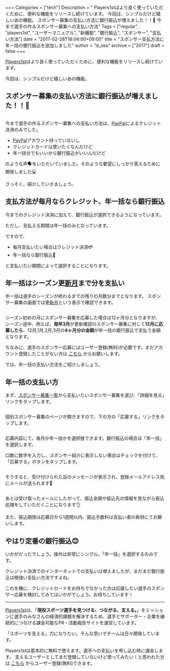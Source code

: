 +++
Categories = ["tech"]
Description = " Players1stはより良く使っていただくために、便利な機能をリリースし続けています。  今回は、シンプルだけど嬉しいあの機能。  スポンサー募集の支払い方法に銀行振込が増えました！！🏧   今まで選手の作るスポンサー募集への支払い方法"
Tags = ["regular", "players1st", "ユーザーマニュアル", "新機能", "銀行振込", "スポンサー", "支払い方法"]
date = "2017-02-28T18:04:00+09:00"
title = "スポンサー支払方法に年一括の銀行振込を追加しました"
author = "d_sea"
archive = ["2017"]
draft = false
+++

<body>
<p><a href="https://players1.st/">Players1st</a>はより良く使っていただくために、便利な機能をリリースし続けています。</p>


<p>今回は、シンプルだけど嬉しいあの機能。</p>


<h2>スポンサー募集の支払い方法に銀行振込が増えました！！🏧</h2>


<p><figure data-orig-width="297" data-orig-height="246"><img src="https://cdn-ak.f.st-hatena.com/images/fotolife/d/d_sea/20180823/20180823110305.png" data-orig-width="297" data-orig-height="246" alt=""></figure></p>
<p>今まで選手の作るスポンサー募集への支払い方法は、<a class="keyword" href="http://d.hatena.ne.jp/keyword/PayPal">PayPal</a>によるクレジット決済のみでした。</p>
<ul>
<li>
<a class="keyword" href="http://d.hatena.ne.jp/keyword/PayPal">PayPal</a>アカウント持っていないし</li>
<li>クレジットカードは使いたくなんだけど</li>
<li>年一括分でもいいから銀行振込がいいんだけど</li>
</ul>
<p>のような声🗣をいただいていました。そのような要望にしっかり答えるために開発しました💻</p>
<p>さっそく、紹介していきましょう。</p>
<h2>支払方法が毎月ならクレジット、年一括なら銀行振込</h2>
<p>今までのクレジット決済に加えて、銀行振込が選択できるようになっています。</p>
<p>ただし、支払える期間は年一括のみとなっています。</p>
<p>ですので、</p>
<ul>
<li>毎月支払いたい場合はクレジット決済💳</li>
<li>年一括なら銀行振込🏧</li>
</ul>
<p>と支払いたい期間によって選択することになります。</p>
<h2>年一括はシーズン更<a class="keyword" href="http://d.hatena.ne.jp/keyword/%BF%B7%B7%EE">新月</a>まで分を支払い</h2>
<p>年一括は選手のシーズンが終わるまでの残りの月数分までとなります。
スポンサー募集の画面では更<a class="keyword" href="http://d.hatena.ne.jp/keyword/%BF%B7%B7%EE">新月</a>という表示で確認できます。</p>
<figure data-orig-width="235" data-orig-height="66"><img src="https://cdn-ak.f.st-hatena.com/images/fotolife/d/d_sea/20180823/20180823110102.png" data-orig-width="235" data-orig-height="66" alt=""></figure><p>シーズン初めの月にスポンサー募集を応募した場合は12ヶ月分となりますが、
シーズン途中、例えば、<b>毎年3月</b>が更新確認のスポンサー募集に対して<b>12月に応募したら</b>、12月,1月,2月,3月の<b>4ヶ月分の金額</b>が年一括の銀行振込で支払う金額となります。</p>
<p>ちなみに、選手のスポンサー応募にはユーザー登録(無料)が必要です。まだアカウント登録したことがない方は <a href="https://players1.st/users/sign_up">こちら</a> からお願いします。</p>
<p>では、年一括の支払い方法をご紹介しましょう。</p>
<h2>年一括の支払い方</h2>
<p>まず、<a href="https://players1.st/proposals">スポンサー募集一覧</a>から支払いたいスポンサー募集を選び、「詳細を見る」リンクをタップします。</p>
<figure data-orig-width="242" data-orig-height="169"><img src="https://cdn-ak.f.st-hatena.com/images/fotolife/d/d_sea/20180823/20180823110641.png" data-orig-width="242" data-orig-height="169" alt=""></figure><p>個別スポンサー募集のページが開きますので、下の方の「応募する」リンクをタップします。</p>
<figure data-orig-width="229" data-orig-height="169"><img src="https://cdn-ak.f.st-hatena.com/images/fotolife/d/d_sea/20180823/20180823111117.png" data-orig-width="229" data-orig-height="169" alt=""></figure><p>応募内容にて、毎月か年一括かを選択肢できます。銀行振込の場合は「年一括」を選択します。</p>
<p>口数に数字を入力し、スポンサー紹介に表示しない場合はチェックを付けて、「応募する」ボタンをタップします。</p>
<figure data-orig-width="297" data-orig-height="306"><img src="https://cdn-ak.f.st-hatena.com/images/fotolife/d/d_sea/20180823/20180823110714.png" data-orig-width="297" data-orig-height="306" alt=""></figure><p>そうすると、受け付けられた旨のメッセージが表示され、登録メールアドレス宛にメールが送られます📩</p>
<figure data-orig-width="373" data-orig-height="125" class="tmblr-full"><img src="https://cdn-ak.f.st-hatena.com/images/fotolife/d/d_sea/20180823/20180823110416.png" data-orig-width="373" data-orig-height="125" alt=""></figure><p>あとは受け取ったメールにしたがって、振込金額や振込先の情報を見ながら振込処理をしていただくことになります👌</p>
<p>また、振込期限は応募日から1週間以内、振込手数料は支払い者の負担にてお願いします。</p>
<h2>やはり定番の銀行振込😊</h2>
<p>いかがだったでしょう。操作は非常にシンプル。「年一括」を選択するのみです。</p>
<p>クレジット決済でのインターネットでの支払いは増えましたが、まだまだ銀行振込は根強い支払い方法ですよね。</p>
<p>これを機に、クレジットカードをお持ちでなかった方は応援したい選手のスポンサー応募を検討してみてはいかがでしょう。お待ちしています！</p>
<hr>
<p><a href="https://players1.st/">Players1st</a>は、「<b>現役スポーツ選手を見つける、つながる、支える。</b>」をミッションに選手のみなさんの経済的課題を解決するため、選手とサポーター・企業を継続的につなげる課金可能なPR・活動報告サイトを運営しています。</p>
<p>「スポーツを支える」力になりたい。そんな思いでチームは日々開発しています。</p>
<p>Players1stは基本的に無料で使えます。選手への支払いを申し込む時に課金します。
支えるユーザーとしてまだ登録していないけど使ってみたい！と思われた方は <a href="https://players1.st/users/sign_up">こちら</a> からユーザー登録(無料)できます。</p>
</body>
